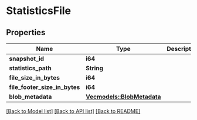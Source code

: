 # StatisticsFile

## Properties
Name | Type | Description | Notes
------------ | ------------- | ------------- | -------------
**snapshot_id** | **i64** |  | 
**statistics_path** | **String** |  | 
**file_size_in_bytes** | **i64** |  | 
**file_footer_size_in_bytes** | **i64** |  | 
**blob_metadata** | [**Vec<models::BlobMetadata>**](BlobMetadata.md) |  | 

[[Back to Model list]](../README.md#documentation-for-models) [[Back to API list]](../README.md#documentation-for-api-endpoints) [[Back to README]](../README.md)


